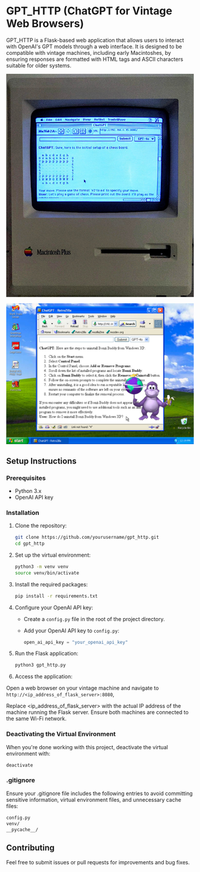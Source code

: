 # GPT_HTTP (ChatGPT for Vintage Web Browsers)

GPT_HTTP is a Flask-based web application that allows users to interact with OpenAI's GPT models through a web interface.
It is designed to be compatible with vintage machines, including early Macintoshes, by ensuring responses are formatted with HTML tags and ASCII characters suitable for older systems.

![ChatGPT client running on a vintage Macintosh Plus](readme_images/macintosh_plus.jpg)

![ChatGPT client running on Windows XP](readme_images/windows_xp.jpg)


## Setup Instructions

### Prerequisites

- Python 3.x
- OpenAI API key

### Installation

1. Clone the repository:

   ```bash
   git clone https://github.com/yourusername/gpt_http.git
   cd gpt_http
   ```

2. Set up the virtual environment:

   ```bash
   python3 -m venv venv
   source venv/bin/activate
   ```

3. Install the required packages:

   ```bash
   pip install -r requirements.txt
   ```

4. Configure your OpenAI API key:

   - Create a `config.py` file in the root of the project directory.
   - Add your OpenAI API key to `config.py`:

     ```python
     open_ai_api_key = "your_openai_api_key"
     ```

5. Run the Flask application:

   ```bash
   python3 gpt_http.py
   ```

6. Access the application:

Open a web browser on your vintage machine and navigate to ```http://<ip_address_of_flask_server>:8080```,

Replace <ip_address_of_flask_server> with the actual IP address of the machine running the Flask server. Ensure both machines are connected to the same Wi-Fi network.

### Deactivating the Virtual Environment

When you're done working with this project, deactivate the virtual environment with:

```bash
deactivate
```

### .gitignore

Ensure your .gitignore file includes the following entries to avoid committing sensitive information, virtual environment files, and unnecessary cache files:

```
config.py
venv/
__pycache__/
```

## Contributing

Feel free to submit issues or pull requests for improvements and bug fixes.